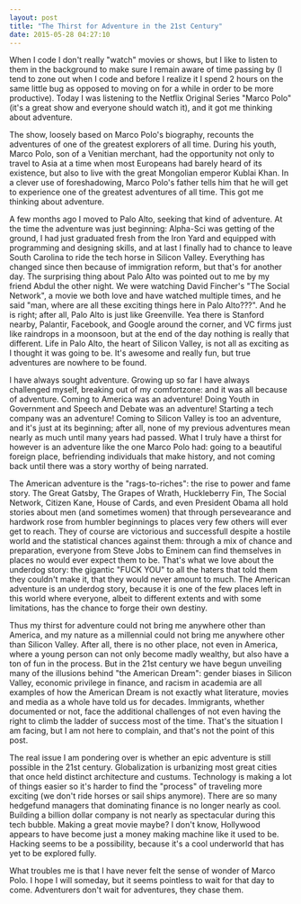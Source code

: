 ```yaml
---
layout: post
title: "The Thirst for Adventure in the 21st Century"
date: 2015-05-28 04:27:10
---
```


When I code I don't really "watch" movies or shows, but I like to listen to them in the background to make sure I remain aware of time passing by (I tend to zone out when I code and before I realize it I spend 2 hours on the same little bug as opposed to moving on for a while in order to be more productive). Today I was listening to the Netflix Original Series "Marco Polo" (it's a great show and everyone should watch it), and it got me thinking about adventure. 

The show, loosely based on Marco Polo's biography, recounts the adventures of one of the greatest explorers of all time. During his youth, Marco Polo, son of a Venitian merchant, had the opportunity not only to travel to Asia at a time when most Europeans had barely heard of its existence, but also to live with the great Mongolian emperor Kublai Khan. In a clever use of foreshadowing, Marco Polo's father tells him that he will get to experience one of the greatest adventures of all time. This got me thinking about adventure.

A few months ago I moved to Palo Alto, seeking that kind of adventure. At the time the adventure was just beginning: Alpha-Sci was getting of the ground, I had just graduated fresh from the Iron Yard and equipped with programming and designing skills, and at last I finally had to chance to leave South Carolina to ride the tech horse in Silicon Valley. Everything has changed since then because of immigration reform, but that's for another day. The surprising thing about Palo Alto was pointed out to me by my friend Abdul the other night. We were watching David Fincher's "The Social Network", a movie we both love and have watched multiple times, and he said "man, where are all these exciting things here in Palo Alto???". And he is right; after all, Palo Alto is just like Greenville. Yea there is Stanford nearby, Palantir, Facebook, and Google around the corner, and VC firms just like raindrops in a moonsoon, but at the end of the day nothing is really that different. Life in Palo Alto, the heart of Silicon Valley, is not all as exciting as I thought it was going to be. It's awesome and really fun, but true adventures are nowhere to be found. 

I have always sought adventure. Growing up so far I have always challenged myself, breaking out of my comfortzone: and it was all because of adventure. Coming to America was an adventure! Doing Youth in Government and Speech and Debate was an adventure! Starting a tech company was an adventure! Coming to Silicon Valley is too an adventure, and it's just at its beginning; after all, none of my previous adventures mean nearly as much until many years had passed. What I truly have a thirst for however is an adventure like the one Marco Polo had: going to a beautiful foreign place, befriending individuals that make history, and not coming back until there was a story worthy of being narrated. 

The American adventure is the "rags-to-riches": the rise to power and fame story. The Great Gatsby, The Grapes of Wrath, Huckleberry Fin, The Social Network, Citizen Kane, House of Cards, and even President Obama all hold stories about men (and sometimes women) that through persevearance and hardwork rose from humbler beginnings to places very few others will ever get to reach. They of course are victorious and successfull despite a hostile world and the statistical chances against them: through a mix of chance and preparation, everyone from Steve Jobs to Eminem can find themselves in places no would ever expect them to be. That's what we love about the underdog story: the gigantic "FUCK YOU" to all the haters that told them they couldn't make it, that they would never amount to much. The American adventure is an underdog story, because it is one of the few places left in this world where everyone, albeit to different extents and with some limitations, has the chance to forge their own destiny. 

Thus my thirst for adventure could not bring me anywhere other than America, and my nature as a millennial could not bring me anywhere other than Silicon Valley. After all, there is no other place, not even in America, where a young person can not only become madly wealthy, but also have a ton of fun in the process. But in the 21st century we have begun unveiling many of the illusions behind "the American Dream": gender biases in Silicon Valley, economic privilege in finance, and racism in academia are all examples of how the American Dream is not exactly what literature, movies and media as a whole have told us for decades. Immigrants, whether documented or not, face the additional challenges of not even having the right to climb the ladder of success most of the time. That's the situation I am facing, but I am not here to complain, and that's not the point of this post. 

The real issue I am pondering over is whether an epic adventure is still possible in the 21st century. Globalization is urbanizing most great cities that once held distinct architecture and custums. Technology is making a lot of things easier so it's harder to find the "process" of traveling more exciting (we don't ride horses or sail ships anymore). There are so many hedgefund managers that dominating finance is no longer nearly as cool. Building a billion dollar company is not nearly as spectacular during this tech bubble. Making a great movie maybe? I don't know, Hollywood appears to have become just a money making machine like it used to be. Hacking seems to be a possibility, because it's a cool underworld that has yet to be explored fully. 

What troubles me is that I have never felt the sense of wonder of Marco Polo. I hope I will someday, but it seems pointless to wait for that day to come. Adventurers don't wait for adventures, they chase them. 
